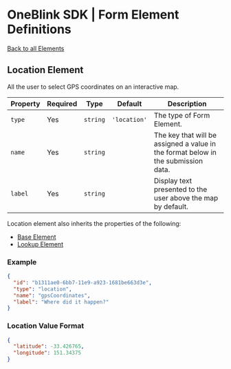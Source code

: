 # OneBlink SDK | Form Element Definitions

[Back to all Elements](../README.md)

## Location Element

All the user to select GPS coordinates on an interactive map.

| Property | Required | Type     | Default      | Description                                                                       |
| -------- | -------- | -------- | ------------ | --------------------------------------------------------------------------------- |
| `type`   | Yes      | `string` | `'location'` | The type of Form Element.                                                         |
| `name`   | Yes      | `string` |              | The key that will be assigned a value in the format below in the submission data. |
| `label`  | Yes      | `string` |              | Display text presented to the user above the map by default.                      |

Location element also inherits the properties of the following:

-   [Base Element](./base-element.md)
-   [Lookup Element](./lookup-element.md)

### Example

```JSON
{
  "id": "b1311ae0-6bb7-11e9-a923-1681be663d3e",
  "type": "location",
  "name": "gpsCoordinates",
  "label": "Where did it happen?"
}
```

### Location Value Format

```JSON
{
  "latitude": -33.426765,
  "longitude": 151.34375
}
```
